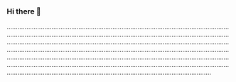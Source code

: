 ### Hi there 👋

..........................................................................................................................................................................................................................................................................................................................................................................................................................................................................................................................................................................................................................................................................................................................................................................................................................................................................................
